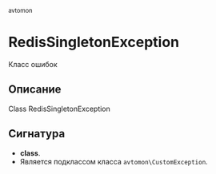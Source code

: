 <small>avtomon</small>

RedisSingletonException
=======================

Класс ошибок

Описание
-----------

Class RedisSingletonException

Сигнатура
---------

- **class**.
- Является подклассом класса `avtomon\CustomException`.
